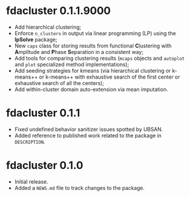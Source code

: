 # fdacluster 0.1.1.9000

* Add hierarchical clustering;
* Enforce `n_clusters` in output via linear programming (LP) using the 
**lpSolve** package;
* New `caps` class for storing results from functional **C**lustering with 
**A**mplitude and **P**hase **S**eparation in a consistent way;
* Add tools for comparing clustering results (`mcaps` objects and `autoplot` and 
`plot` specialized method implementations);
* Add seeding strategies for kmeans (via hierarchical clustering or k-means++ or k-means++ with exhaustive search of the first center or exhaustive search of all the centers);
* Add within-cluster domain auto-extension via mean imputation.

# fdacluster 0.1.1

* Fixed undefined behavior sanitizer issues spotted by UBSAN.
* Added reference to published work related to the package in `DESCRIPTION`.

# fdacluster 0.1.0

* Initial release.
* Added a `NEWS.md` file to track changes to the package.
